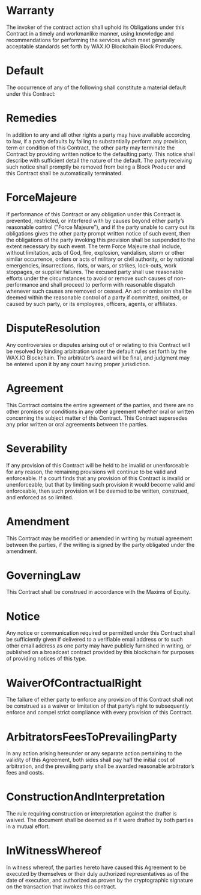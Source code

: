 <h1 class="clause">Warranty</h1>

The invoker of the contract action shall uphold its Obligations under this Contract in a timely and workmanlike manner, using knowledge and recommendations for performing the services which meet generally acceptable standards set forth by WAX.IO Blockchain Block Producers.

<h1 class="clause">Default</h1>

The occurrence of any of the following shall constitute a material default under this Contract:

<h1 class="clause">Remedies</h1>

In addition to any and all other rights a party may have available according to law, if a party defaults by failing to substantially perform any provision, term or condition of this Contract, the other party may terminate the Contract by providing written notice to the defaulting party. This notice shall describe with sufficient detail the nature of the default. The party receiving such notice shall promptly be removed from being a Block Producer and this Contract shall be automatically terminated.

<h1 class="clause">ForceMajeure</h1>

If performance of this Contract or any obligation under this Contract is prevented, restricted, or interfered with by causes beyond either party’s reasonable control ("Force Majeure"), and if the party unable to carry out its obligations gives the other party prompt written notice of such event, then the obligations of the party invoking this provision shall be suspended to the extent necessary by such event. The term Force Majeure shall include, without limitation, acts of God, fire, explosion, vandalism, storm or other similar occurrence, orders or acts of military or civil authority, or by national emergencies, insurrections, riots, or wars, or strikes, lock-outs, work stoppages, or supplier failures. The excused party shall use reasonable efforts under the circumstances to avoid or remove such causes of non-performance and shall proceed to perform with reasonable dispatch whenever such causes are removed or ceased. An act or omission shall be deemed within the reasonable control of a party if committed, omitted, or caused by such party, or its employees, officers, agents, or affiliates.

<h1 class="clause">DisputeResolution</h1>

Any controversies or disputes arising out of or relating to this Contract will be resolved by binding arbitration under the default rules set forth by the WAX.IO Blockchain. The arbitrator’s award will be final, and judgment may be entered upon it by any court having proper jurisdiction.

<h1 class="clause">Agreement</h1>

This Contract contains the entire agreement of the parties, and there are no other promises or conditions in any other agreement whether oral or written concerning the subject matter of this Contract. This Contract supersedes any prior written or oral agreements between the parties.

<h1 class="clause">Severability</h1>

If any provision of this Contract will be held to be invalid or unenforceable for any reason, the remaining provisions will continue to be valid and enforceable. If a court finds that any provision of this Contract is invalid or unenforceable, but that by limiting such provision it would become valid and enforceable, then such provision will be deemed to be written, construed, and enforced as so limited.

<h1 class="clause">Amendment</h1>

This Contract may be modified or amended in writing by mutual agreement between the parties, if the writing is signed by the party obligated under the amendment.

<h1 class="clause">GoverningLaw</h1>

This Contract shall be construed in accordance with the Maxims of Equity.

<h1 class="clause">Notice</h1>

Any notice or communication required or permitted under this Contract shall be sufficiently given if delivered to a verifiable email address or to such other email address as one party may have publicly furnished in writing, or published on a broadcast contract provided by this blockchain for purposes of providing notices of this type.

<h1 class="clause">WaiverOfContractualRight</h1>

The failure of either party to enforce any provision of this Contract shall not be construed as a waiver or limitation of that party’s right to subsequently enforce and compel strict compliance with every provision of this Contract.

<h1 class="clause">ArbitratorsFeesToPrevailingParty</h1>

In any action arising hereunder or any separate action pertaining to the validity of this Agreement, both sides shall pay half the initial cost of arbitration, and the prevailing party shall be awarded reasonable arbitrator’s fees and costs.

<h1 class="clause">ConstructionAndInterpretation</h1>

The rule requiring construction or interpretation against the drafter is waived. The document shall be deemed as if it were drafted by both parties in a mutual effort.

<h1 class="clause">InWitnessWhereof</h1>

In witness whereof, the parties hereto have caused this Agreement to be executed by themselves or their duly authorized representatives as of the date of execution, and authorized as proven by the cryptographic signature on the transaction that invokes this contract.